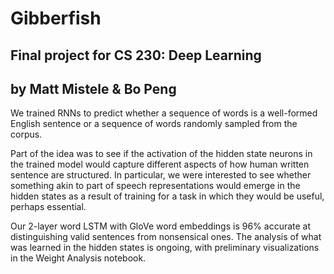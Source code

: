 # Gibberfish
## Final project for CS 230: Deep Learning
## by Matt Mistele & Bo Peng

We trained RNNs to predict whether a sequence of words is a well-formed English sentence or a sequence of words randomly sampled from the corpus. 

Part of the idea was to see if the activation of the hidden state neurons in the trained model would capture different aspects of how human written sentence are structured. In particular, we were interested to see whether something akin to part of speech representations would emerge in the hidden states as a result of training for a task in which they would be useful, perhaps essential. 

Our 2-layer word LSTM with GloVe word embeddings is 96% accurate at distinguishing valid sentences from nonsensical ones. The analysis of what was learned in the hidden states is ongoing, with preliminary visualizations in the Weight Analysis notebook.
